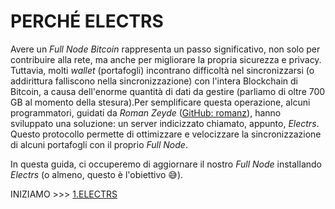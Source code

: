 # **PERCHÉ ELECTRS**

Avere un _Full Node Bitcoin_ rappresenta un passo significativo, non solo per contribuire alla rete, ma anche per 
migliorare la propria sicurezza e privacy. Tuttavia, molti _wallet_ (portafogli) incontrano difficoltà nel sincronizzarsi (o addirittura falliscono nella sincronizzazione) con l'intera Blockchain di Bitcoin, a causa dell'enorme quantità di dati da gestire (parliamo di oltre 700 GB al momento della stesura).Per semplificare questa operazione, alcuni programmatori, guidati da _Roman Zeyde_ ([GitHub: romanz](https://github.com/romanz)), hanno sviluppato una soluzione: un server indicizzato chiamato, appunto, _Electrs_. Questo protocollo permette di ottimizzare e velocizzare la sincronizzazione di alcuni 
portafogli con il proprio _Full Node_.

In questa guida, ci occuperemo di aggiornare il nostro _Full Node_ installando _Electrs_ (o almeno, questo è l'obiettivo 😅).

INIZIAMO >>> [1.ELECTRS](1.ELECTRS.md)
